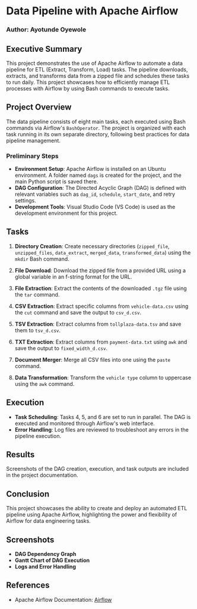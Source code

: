 # Data Pipeline with Apache Airflow

### Author: Ayotunde Oyewole

## Executive Summary

This project demonstrates the use of Apache Airflow to automate a data pipeline for ETL (Extract, Transform, Load) tasks. The pipeline downloads, extracts, and transforms data from a zipped file and schedules these tasks to run daily. This project showcases how to efficiently manage ETL processes with Airflow by using Bash commands to execute tasks.

## Project Overview

The data pipeline consists of eight main tasks, each executed using Bash commands via Airflow's `BashOperator`. The project is organized with each task running in its own separate directory, following best practices for data pipeline management.

### Preliminary Steps

- **Environment Setup**: Apache Airflow is installed on an Ubuntu environment. A folder named `dags` is created for the project, and the main Python script is saved there.
- **DAG Configuration**: The Directed Acyclic Graph (DAG) is defined with relevant variables such as `dag_id`, `schedule`, `start_date`, and retry settings.
- **Development Tools**: Visual Studio Code (VS Code) is used as the development environment for this project.

## Tasks

1. **Directory Creation**: Create necessary directories (`zipped_file`, `unzipped_files`, `data_extract`, `merged_data`, `transformed_data`) using the `mkdir` Bash command.
  
2. **File Download**: Download the zipped file from a provided URL using a global variable in an f-string format for the URL.

3. **File Extraction**: Extract the contents of the downloaded `.tgz` file using the `tar` command.

4. **CSV Extraction**: Extract specific columns from `vehicle-data.csv` using the `cut` command and save the output to `csv_d.csv`.

5. **TSV Extraction**: Extract columns from `tollplaza-data.tsv` and save them to `tsv_d.csv`.

6. **TXT Extraction**: Extract columns from `payment-data.txt` using `awk` and save the output to `fixed_width_d.csv`.

7. **Document Merger**: Merge all CSV files into one using the `paste` command.

8. **Data Transformation**: Transform the `vehicle type` column to uppercase using the `awk` command.

## Execution

- **Task Scheduling**: Tasks 4, 5, and 6 are set to run in parallel. The DAG is executed and monitored through Airflow's web interface.
- **Error Handling**: Log files are reviewed to troubleshoot any errors in the pipeline execution.

## Results

Screenshots of the DAG creation, execution, and task outputs are included in the project documentation.

## Conclusion

This project showcases the ability to create and deploy an automated ETL pipeline using Apache Airflow, highlighting the power and flexibility of Airflow for data engineering tasks.

## Screenshots

- **DAG Dependency Graph**
- **Gantt Chart of DAG Execution**
- **Logs and Error Handling**

## References

- Apache Airflow Documentation: [Airflow](https://airflow.apache.org/docs/)
